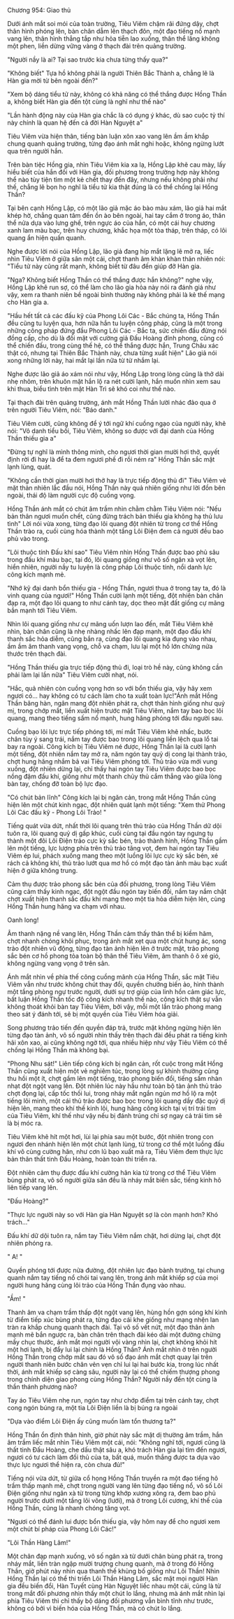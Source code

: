 




Chương 954: Giao thủ


Dưới ánh mắt soi mói của toàn trường, Tiêu Viêm chậm rãi đứng dậy, chợt thân hình phóng lên, bàn chân dẫm lên thạch đôn, một đạo tiếng nổ mạnh vang lên, thân hình thẳng tắp như hỏa tiễn lao xuống, thân thể lăng không một phen, liền dừng vững vàng ở thạch đài trên quảng trường.

"Người nầy là ai? Tại sao trước kia chưa từng thấy qua?"

"Không biết" Tựa hồ không phải là người Thiên Bắc Thành a, chẳng lẽ là Hàn gia mời từ bên ngoài đến?"

"Xem bộ dáng tiểu tử này, không có khả năng có thể thắng được Hồng Thần a, không biết Hàn gia đến tột cùng là nghĩ như thế nào"

"Lần hành động này của Hàn gia chắc là có dụng ý khác, dù sao cuộc tỷ thí này chính là quan hệ đến cả đời Hàn Nguyệt a"

Tiêu Viêm vừa hiện thân, tiếng bàn luận xôn xao vang lên ầm ầm khắp chung quanh quảng trường, từng đạo ánh mắt nghi hoặc, không ngừng lướt qua trên người hắn.

Trên bàn tiệc Hồng gia, nhìn Tiêu Viêm kia xa lạ, Hồng Lập khẽ cau mày, lấy hiểu biết của hắn đối với Hàn gia, đối phương trong trường hợp này không thể nào tùy tiện tìm một kẻ chết thay đến đây, nhưng nếu không phải như thế, chẳng lẽ bọn họ nghĩ là tiểu tử kia thật đúng là có thể chống lại Hồng Thần?

Tại bên cạnh Hồng Lập, có một lão giả mặc áo bào màu xám, lão giả hai mắt khép hờ, chẳng quan tâm đến ồn ào bên ngoài, hai tay cắm ở trong áo, thân thể nửa dựa vào lưng ghế, trên ngực áo của hắn, có một cái huy chương xanh lam màu bạc, trên huy chương, khắc họa một tòa tháp, trên tháp, có lôi quang ẩn hiện quấn quanh.

Nghe được lời nói của Hồng Lập, lão giả đang híp mắt lặng lẽ mở ra, liếc nhìn Tiêu Viêm ở giữa sân một cái, chợt thanh âm khàn khàn thản nhiên nói: "Tiểu tử này cũng rất mạnh, không biết từ đâu đến giúp đỡ Hàn gia.

"Nga? Không biết Hồng Thần có thể thắng được hắn không?" nghe vậy, Hồng Lập khẽ run sợ, có thể làm cho lão gia hỏa này nói ra đánh giá như vậy, xem ra thanh niên bề ngoài bình thường này không phải là kẻ thế mạng cho Hàn gia a.

"Hầu hết tất cả các đấu kỹ của Phong Lôi Các - Bắc chúng ta, Hồng Thần đều cũng tu luyện qua, hơn nữa hắn tu luyện công pháp, cũng là một trong những công pháp đứng đầu Phong Lôi Các - Bắc ta, sức chiến đấu đừng nói đồng cấp, cho dù là đối mặt với cường giả Đấu Hoàng đỉnh phong, cũng có thể chiến đấu, trong cùng thế hệ, có thể thắng được hắn, Trung Châu xác thật có, nhưng tại Thiên Bắc Thành này, chưa từng xuất hiện" Lão giả nói xong những lời này, hai mắt lại lần nữa từ từ nhắm lại.

Nghe được lão giả áo xám nói như vậy, Hồng Lập trong lòng cũng là thở dài nhẹ nhõm, trên khuôn mặt hắn lộ ra nét cười lạnh, hắn muốn nhìn xem sau khi thua, biểu tình trên mặt Hàn Trì sẽ khó coi như thế nào.

Tại thạch đài trên quảng trường, ánh mắt Hồng Thần lười nhác đảo qua ở trên người Tiêu Viêm, nói: "Báo danh."

Tiêu Viêm cười, cũng không để ý tới ngữ khí cuồng ngạo của người này, khẽ nói: "Vô danh tiểu bối, Tiêu Viêm, không so được với đại danh của Hồng Thần thiếu gia a"

"Đừng tự nghĩ là mình thông minh, cho ngươi thời gian mười hơi thở, quyết định rời đi hay là để ta đem ngươi phế đi rồi ném ra" Hồng Thần sắc mặt lạnh lùng, quát.

"Không cần thời gian mười hơi thở hay là trực tiếp động thủ đi" Tiêu Viêm vẻ mặt thản nhiên lắc đầu nói, Hồng Thần này quả nhiên giống như lời đồn bên ngoài, thái độ làm người cực độ cuồng vọng.

Hồng Thần ánh mắt có chút âm trầm nhìn chằm chằm Tiêu Viêm nói: "Nếu bản thân ngươi muốn chết, cũng đừng trách bản thiếu gia không hạ thủ lưu tình" Lời nói vừa xong, từng đạo lôi quang đột nhiên từ trong cơ thể Hồng Thần trào ra, cuối cùng hóa thành một tầng Lôi Điện đem cả người đều bao phủ vào trong.

"Lôi thuộc tính Đấu khí sao" Tiêu Viêm nhìn Hồng Thần được bao phủ sâu trong đấu khí màu bạc, tại đó, lôi quang giống như vô số ngân xà vọt lên, hiển nhiên, người nầy tu luyện là công pháp Lôi thuộc tính, nổi danh lực công kích mạnh mẻ.

"Nhớ kỹ đại danh bổn thiếu gia - Hồng Thần, ngươi thua ở trong tay ta, đó là vinh quang của ngươi!" Hồng Thần cười lạnh một tiếng, đột nhiên bàn chân đạp ra, một đạo lôi quang to như cánh tay, dọc theo mặt đất giống cự mãng bắn mạnh tới Tiêu Viêm.

Nhìn lôi quang giống như cự mãng uốn lượn lao đến, mắt Tiêu Viêm khẽ nhìn, bàn chân cũng là nhẹ nhàng nhấc lên đạp mạnh, một đạo đấu khí thanh sắc hỏa diễm, cũng bắn ra, cùng đạo lôi quang kia đụng vào nhau, ầm ầm âm thanh vang vọng, chỗ va chạm, lưu lại một hố lớn chừng nửa thước trên thạch đài.

"Hồng Thần thiếu gia trực tiếp động thủ đi, loại trò hề này, cũng không cần phải làm lại lần nữa" Tiêu Viêm cười nhạt, nói.

"Hắc, quả nhiên còn cuồng vọng hơn so với bổn thiếu gia, vậy hãy xem ngươi có... hay không có tư cách làm cho ta xuất toàn lực!"Ánh mắt Hồng Thần băng hàn, ngân mang đột nhiên phát ra, chợt thân hình giống như quỷ mị, trong chớp mắt, liền xuất hiện trước mặt Tiêu Viêm, nắm tay bao bọc lôi quang, mang theo tiếng sấm nổ mạnh, hung hăng phóng tới đầu người sau.

Cuồng bạo lôi lực trực tiếp phóng tới, mí mắt Tiêu Viêm khẽ nhấc, bước chân tùy ý sang trái, nắm tay được bao trong lôi quang liền lệch qua lổ tai bay ra ngoài. Công kích bị Tiêu Viêm né được, Hồng Thần lại là cười lạnh một tiếng, đột nhiên nắm tay mở ra, năm ngón tay quỷ dị cong lại thành trảo, chợt hung hăng nhắm bả vai Tiêu Viêm phóng tới. Thủ trảo vừa mới vung xuống, đột nhiên dừng lại, chỉ thấy hai ngón tay Tiêu Viêm được bao bọc nồng đậm đấu khí, giống như một thanh chủy thủ cắm thẳng vào giữa lòng bàn tay, chống đỡ toàn bộ lực đạo.

"Có chút bản lĩnh" Công kích lại bị ngăn cản, trong mắt Hồng Thần cũng hiện lên một chút kinh ngạc, đột nhiên quát lạnh một tiếng: "Xem thử Phong Lôi Các đấu kỹ - Phong Lôi Trảo! "

Tiếng quát vừa dứt, nhất thời lôi quang trên thủ trảo của Hồng Thần dữ dội tuôn ra, lôi quang quỷ dị gấp khúc, cuối cùng tại đầu ngón tay ngưng tụ thành một đôi Lôi Điện trảo cực kỳ sắc bén, trảo thành hình, Hồng Thần gầm lên một tiếng, lực lượng phía trên thủ trảo tăng vọt, đem hai ngón tay Tiêu Viêm ép lui, phách xuống mang theo một luồng lôi lực cực kỳ sắc bén, xé rách cả không khí, thủ trảo lướt qua mơ hồ có một đạo tàn ảnh màu bạc xuất hiện ở giữa không trung.

Cảm thụ được trảo phong sắc bén của đối phương, trong lòng Tiêu Viêm cũng cảm thấy kinh ngạc, đột ngột đầu ngón tay biến đổi, nắm tay nắm chặt chợt xuất hiện thanh sắc đấu khí mang theo một tia hỏa diễm hiện lên, cùng Hồng Thần hung hăng va chạm với nhau.

Oanh long!

Âm thanh nặng nề vang lên, Hồng Thần cảm thấy thân thể bị kiềm hãm, chợt nhanh chóng khôi phục, trong ánh mắt xẹt qua một chút hung ác, song trảo đột nhiên vũ động, từng đạo tàn ảnh hiện lên ở trước mặt, trảo phong sắc bén cơ hồ phong tỏa toàn bộ thân thể Tiêu Viêm, âm thanh ô ô xé gió, không ngừng vang vọng ở trên sân.

Ánh mắt nhìn về phía thế công cuồng mãnh của Hồng Thần, sắc mặt Tiêu Viêm vẫn như trước không chút thay đổi, quyền chưởng biến ảo, hình thành một tầng phòng ngự trước người, dưới sự trợ giúp của linh hồn cảm giác lực, bất luận Hồng Thần tốc độ công kích nhanh thế nào, công kích thật sự vẫn không thoát khỏi bàn tay Tiêu Viêm, bởi vậy, mỗi một lần trảo phong mang theo sát ý đánh tới, sẽ bị một quyền của Tiêu Viêm hóa giải.

Song phương trảo tiến đến quyền đáp trả, trước mặt không ngừng hiện lên từng đạo tàn ảnh, vô số người nhìn thấy trên thạch đài đều phát ra tiếng kinh hãi xôn xao, ai cũng không ngờ tới, qua nhiều hiệp như vậy Tiêu Viêm có thể chống lại Hồng Thần mà không bại.

"Phong Nhu sát!" Liên tiếp công kích bị ngăn cản, rốt cuộc trong mắt Hồng Thần cũng xuất hiện một vẻ nghiêm túc, trong lòng sự khinh thường cũng thu hồi một ít, chợt gầm lên một tiếng, trảo phong biến đổi, tiếng sấm nhàn nhạt đột ngột vang lên. Đột nhiên lúc này hầu như toàn bộ tàn ảnh thủ trảo chợt đọng lại, cấp tốc thối lui, trong nháy mắt ngắn ngủn mơ hồ lộ ra một tiếng lôi minh, một cái thủ trảo được bao bọc trong lôi quang dầy đặc quỷ dị hiện lên, mang theo khí thế kinh lôi, hung hăng công kích tại vị trí trái tim của Tiêu Viêm, khí thế như vậy nếu bị đánh trúng chỉ sợ ngay cả trái tim sẽ là bị móc ra.

Tiêu Viêm khẽ hít một hơi, lùi lại phía sau một bước, đột nhiên trong con ngươi đen nhánh hiện lên một chút lạnh lùng, từ trong cơ thể một luồng đấu khí vô cùng cường hãn, như cơn lũ bạo xuất mà ra, Tiêu Viêm đem thực lực bản thân thất tinh Đấu Hoàng, hoàn toàn thi triển ra.

Đột nhiên cảm thụ được đấu khí cường hãn kia từ trong cơ thể Tiêu Viêm bùng phát ra, vô số người giữa sân đều là nháy mắt biến sắc, tiếng kinh hô liên tiếp vang lên.

"Đấu Hoàng?"

"Thực lực người này so với Hàn gia Hàn Nguyệt sợ là còn mạnh hơn? Khó trách..."

Đấu khí dữ dội tuôn ra, nắm tay Tiêu Viêm nắm chặt, hơi dừng lại, chợt đột nhiên phóng ra.

" A! "

Quyền phóng tới được nửa đường, đột nhiên lực đạo bành trướng, tại chung quanh nắm tay tiếng nổ chói tai vang lên, trong ánh mắt khiếp sợ của mọi người hung hăng cùng lôi trảo của Hồng Thần đụng vào nhau.

"Ầm! "

Thanh âm va chạm trầm thấp đột ngột vang lên, hùng hồn gợn sóng khí kình từ điểm tiếp xúc bùng phát ra, từng đạo cái khe giống như mạng nhện lan tràn ra khắp chung quanh thạch đài. Tại vô số vết nứt, một đạo thân ảnh mạnh mẽ bắn ngược ra, bàn chân trên thạch đài kéo dài một đường chừng mấy chục thước, ánh mắt mọi người vội vàng nhìn lại, chợt không khỏi hít một hơi lạnh, bị đẩy lui lại chính là Hồng Thần? Ánh mắt nhìn ở trên người Hồng Thần trong chớp mắt sau đó vô số đạo ánh mắt chợt quay lại trên người thanh niên bước chân vẻn vẹn chỉ lui lại hai bước kia, trong lúc nhất thời, ánh mắt khiếp sợ càng sâu, người này lại có thể chiếm thượng phong trong chính diện giao phong cùng Hồng Thần? Người nầy đến tột cùng là thần thánh phương nào?

Tay áo Tiêu Viêm nhẹ run, ngón tay như chớp điểm tại trên cánh tay, chợt cong ngón búng ra, một tia Lôi Điện liền là bị búng ra ngoài

"Dựa vào điểm Lôi Điện ấy cũng muốn làm tổn thương ta?"

Hồng Thần ổn định thân hình, giờ phút này sắc mặt dị thường âm trầm, hắn âm trầm liếc mắt nhìn Tiêu Viêm một cái, nói: "Không nghĩ tới, ngươi cũng là thất tinh Đấu Hoàng, che dấu thật sâu a, khó trách Hàn gia lại tìm đến ngươi, ngươi có tư cách làm đối thủ của ta, bất quá, muốn thắng được ta dựa vào thực lực ngươi thể hiện ra, còn chưa đủ!"

Tiếng nói vừa dứt, từ giữa cổ họng Hồng Thần truyền ra một đạo tiếng hô trầm thấp mạnh mẽ, chợt trong người vang lên từng đạo tiếng nổ, vô số Lôi Điện giống như ngân xà từ trong từng khớp xương xông ra, đem bao phủ người trước dưới một tầng lôi võng (lưới), mà ở trong Lôi cương, khí thế của Hồng Thần, cũng là nhanh chóng tăng vọt.

"Ngươi có thể đánh lui được bổn thiếu gia, vậy hôm nay để cho ngươi xem một chút bí pháp của Phong Lôi Các!"

"Lôi Thần Hàng Lâm!"

Một chân đạp mạnh xuống, vô số ngân xà từ dưới chân bùng phát ra, trong nháy mắt, liền tràn ngập mười trượng chung quanh, mà ở trong đó Hồng Thần, giờ phút này nhìn qua thanh thế khủng bố giống như Lôi Thần! Nhìn Hồng Thần lại có thể thi triển Lôi Thần Hàng Lâm, sắc mặt mọi người Hàn gia đều biến đổi, Hàn Tuyết cùng Hàn Nguyệt liếc nhau một cái, cũng là từ trong mắt đối phương nhìn thấy một chút lo lắng, nhưng mà ánh mắt nhìn lại phía Tiêu Viêm thì chỉ thấy bộ dáng đối phương vẫn bình tĩnh như trước, không có bởi vì biến hóa của Hồng Thần, mà có chút lo lắng.




